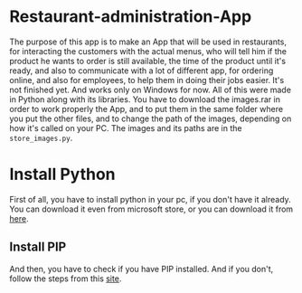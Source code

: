 # Restaurant-administration-App
The purpose of this app is to make an App that will be used in restaurants, for interacting the customers with the actual menus, 
who will tell him if the product he wants to order is still available, the time of the product until it's ready, and also to communicate with a lot of different app,
for ordering online, and also for employees, to help them in doing their jobs easier. It's not finished yet. And works only on Windows for now.
All of this were made in Python along with its libraries.
You have to download the images.rar in order to work properly the App, and to put them in the same folder where you put the other files, and to change the path
of the images, depending on how it's called on your PC. The images and its paths are in the ```store_images.py```.

# Install Python
First of all, you have to install python in your pc, if you don't have it already. You can download it even from microsoft store, or you can download it
from [here](https://www.python.org/downloads/).

## Install PIP
And then, you have to check if you have PIP installed. And if you don't, follow the steps from this
[site](https://phoenixnap.com/kb/install-pip-windows).
